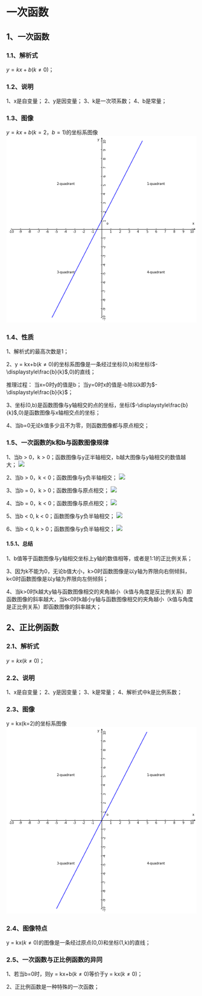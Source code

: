 # 一次函数


## 1、一次函数
### 1.1、解析式
$y = kx+b(k\ne0)$；

### 1.2、说明
1、x是自变量；
2、y是因变量；
3、k是一次项系数；
4、b是常量；

### 1.3、图像
$y = kx+b(k=2，b=1)$的坐标系图像
![](../images/一次函数02.png)

### 1.4、性质
1、解析式的最高次数是1；

2、y = kx+b($k\ne0$)的坐标系图像是一条经过坐标(0,b)和坐标($-\displaystyle\frac{b}{k}$,0)的直线；

推理过程：
当x=0时y的值是b；
当y=0时x的值是-b除以k即为$-\displaystyle\frac{b}{k}$；

3、坐标(0,b)是函数图像与y轴相交的点的坐标，坐标($-\displaystyle\frac{b}{k}$,0)是函数图像与x轴相交点的坐标；

4、当b=0无论k值多少且不为零，则函数图像都与原点相交；

### 1.5、一次函数的k和b与函数图像规律
1、当b > 0，k > 0；函数图像与y正半轴相交，b越大图像与y轴相交的数值越大；
<img src="http://math-lab.matrixfeature.com/mathfunctions/linear/p2/p5" width="30%">

2、当b > 0，k < 0；函数图像与y负半轴相交；
<img src="http://math-lab.matrixfeature.com/mathfunctions/linear/m2/p5" width="30%">

3、当b = 0，k > 0；函数图像与原点相交；
<img src="http://math-lab.matrixfeature.com/mathfunctions/linear/p2/p0" width="30%">

4、当b = 0，k < 0；函数图像与原点相交；
<img src="http://math-lab.matrixfeature.com/mathfunctions/linear/m2/p0" width="30%">

5、当b < 0, k < 0；函数图像与y负半轴相交；
<img src="http://math-lab.matrixfeature.com/mathfunctions/linear/m2/m5" width="30%">

6、当b < 0, k > 0；函数图像与y负半轴相交；
<img src="http://math-lab.matrixfeature.com/mathfunctions/linear/p2/m5" width="30%">

#### 1.5.1、总结
1、b值等于函数图像与y轴相交坐标上y轴的数值相等，或者是1:1的正比例关系；

3、因为k不能为0，无论b值大小，k>0时函数图像是以y轴为界限向右侧倾斜，k<0时函数图像是以y轴为界限向左侧倾斜；

4、当k>0时k越大y轴与函数图像相交的夹角越小（k值与角度是反比例关系）即函数图像的斜率越大，当k<0时k越小y轴与函数图像相交的夹角越小（k值与角度是正比例关系）即函数图像的斜率越大；

## 2、正比例函数
### 2.1、解析式
$y = kx(k\ne0)$；

### 2.2、说明
1、x是自变量；
2、y是因变量；
3、k是常量；
4、解析式中k是比例系数；

### 2.3、图像
y = kx(k=2)的坐标系图像
![](../images/一次函数01.png)

### 2.4、图像特点
y = kx($k\ne0$)的图像是一条经过原点(0,0)和坐标(1,k)的直线；

### 2.5、一次函数与正比例函数的异同
1、若当b=0时，则y = kx+b($k\ne0$)等价于y = kx($k\ne0$)；

2、正比例函数是一种特殊的一次函数；
